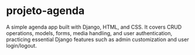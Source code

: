 # projeto-agenda
A simple agenda app built with Django, HTML, and CSS. It covers CRUD operations, models, forms, media handling, and user authentication, practicing essential Django features such as admin customization and user login/logout.
